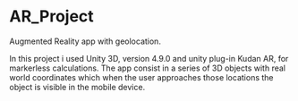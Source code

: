 # AR_Project
Augmented Reality app with geolocation.

In this project i used Unity 3D, version 4.9.0 and unity plug-in Kudan AR, for markerless calculations.
The app consist in a series of 3D objects with real world coordinates which when the user approaches those locations the object is visible in the mobile device.
